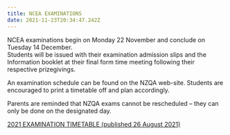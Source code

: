 ```yaml
---
title: NCEA EXAMINATIONS
date: 2021-11-23T20:34:47.242Z
---
```

NCEA examinations begin on Monday 22 November and conclude on Tuesday 14 December.  
Students will be issued with their examination admission slips and the Information booklet at their final form time meeting following their respective prizegivings.  

An examination schedule can be found on the NZQA web-site. Students are encouraged to print a timetable off and plan accordingly.  

Parents are reminded that NZQA exams cannot be rescheduled – they can only be done on the designated day.


[2021 EXAMINATION TIMETABLE (published 26 August 2021)](https://www.nzqa.govt.nz/assets/qualifications-and-standards/qualifications/ncea/exams-and-portfolios/examination-timetable.pdf)

